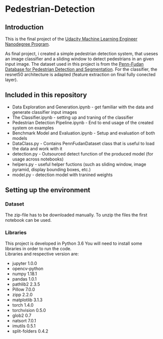# Pedestrian-Detection
## Introduction

This is the final project of the [Udacity Machine Learning Engineer Nanodegree Program](https://www.udacity.com/course/machine-learning-engineer-nanodegree--nd009t).


As final project, i created a simple pedestrian detection system, that useses an image classifier and a sliding window to detect pedestrians in an given input image.
The dataset used in this project is from the [Penn-Fudan Database for Pedestrian Detection and Segmentation](https://www.cis.upenn.edu/~jshi/ped_html/).
For the classifier, the resnet50 architecture is adapted (feature extraction on final fully conected layer).  

## Included in this repository
- Data Exploration and Generation.ipynb - get familiar with the data and generate classifier input images
- The Classifier.ipynb - setting up and traning of the classifier
- Pedestrian Detection Pipeline.ipynb - End to end usage of the created system on examples
- Benchmark Model and Evaluation.ipynb - Setup and evaluation of both models
- DataClass.py - Contains PennFudanDataset class that is useful to load the data and work with it 
- detection.py - Outsourced detect function of the produced model (for usage across notebooks)
- helpers.py   - useful helper fuctions (such as sliding window, image pyramid, display bounding boxes, etc.)
- model.py     - detection model with tranined weights

## Setting up the environment

### Dataset
The zip-file has to be downloaded manually. 
To unzip the files the first notebook can be used.


### Libraries
This project is developed in Python 3.6
You will need to install some libraries in order to run the code.  
Libraries and respective version are:  

- jupyter 1.0.0
- opencv-python
- numpy 1.18.1 
- pandas 1.0.1
- pathlib2 2.3.5
- Pillow 7.0.0
- zipp 2.2.0
- matplotlib 3.1.3
- torch 1.4.0
- torchvision 0.5.0
- glob2 0.7
- natsort 7.0.1
- imutils 0.5.1
- split-folders 0.4.2
